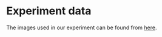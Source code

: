 # Experiment data

The images used in our experiment can be found from [here](https://github.com/3lectrologos/cil/tree/master/data).
